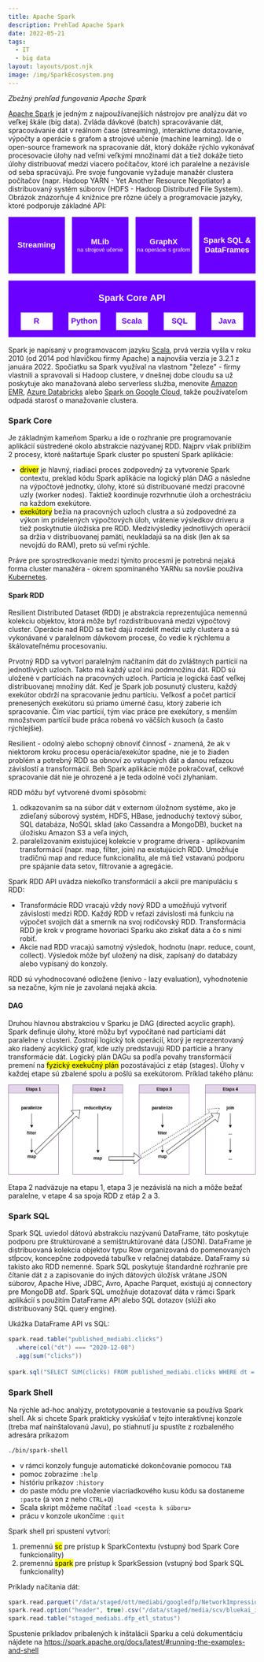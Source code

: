```yaml
---
title: Apache Spark
description: Prehľad Apache Spark
date: 2022-05-21
tags:
  - IT
  - big data
layout: layouts/post.njk
image: /img/SparkEcosystem.png
---
```


*Zbežný prehľad fungovania Apache Spark*

[Apache Spark](https://spark.apache.org) je jedným z najpoužívanejších nástrojov pre analýzu dát vo veľkej škále (big data). Zvláda dávkové (batch) spracovávanie dát, spracovávanie dát v reálnom čase (streaming), interaktívne dotazovanie, výpočty a operácie s grafom a strojové učenie (machine learning).
Ide o open-source framework na spracovanie dát, ktorý dokáže rýchlo vykonávať procesovacie úlohy nad veľmi veľkými množinami dát a tiež dokáže tieto úlohy distribuovať medzi viacero počítačov, ktoré ich paralelne a nezávisle od seba spracúvajú. Pre svoje fungovanie vyžaduje manažér clustera počítačov (napr. Hadoop YARN - Yet Another Resource Negotiator) a distribuovaný systém súborov (HDFS - Hadoop Distributed File System).
Obrázok znázorňuje 4 knižnice pre rôzne účely a programovacie jazyky, ktoré podporuje základné API:

![Spark Ecosystem](/img/SparkEcosystem.png)

Spark je napísaný v programovacom jazyku [Scala](https://www.scala-lang.org), prvá verzia vyšla v roku 2010 (od 2014 pod hlavičkou firmy Apache) a najnovšia verzia je 3.2.1 z januára 2022.
Spočiatku sa Spark využíval na vlastnom "železe" - firmy vlastnili a spravovali si Hadoop clustere, v dnešnej dobe cloudu sa už poskytuje ako manažovaná alebo serverless služba, menovite [Amazon EMR](https://aws.amazon.com/emr), [Azure Databricks](https://azure.microsoft.com/en-us/services/databricks) alebo [Spark on Google Cloud](https://cloud.google.com/solutions/spark), takže používateľom odpadá starosť o manažovanie clustera.

### Spark Core
Je základným kameňom Sparku a ide o rozhranie pre programovanie aplikácií sústredené okolo abstrakcie nazývanej RDD.
Najprv však priblížim 2 procesy, ktoré naštartuje Spark cluster po spustení Spark aplikácie:
- <mark>driver</mark> je hlavný, riadiaci proces zodpovedný za vytvorenie Spark contextu, preklad kódu Spark aplikácie na logický plán DAG a následne na výpočtové jednotky, úlohy, ktoré sú distribuované medzi pracovné uzly (worker nodes). Taktiež koordinuje rozvrhnutie úloh a orchestráciu na každom exekútore.
- <mark>exekútory</mark> bežia na pracovných uzloch clustra a sú zodpovedné za výkon im pridelených výpočtových úloh, vrátenie výsledkov driveru a tiež poskytnutie úložiska pre RDD. Medzivýsledky jednotlivých operácií sa držia v distribuovanej pamäti, neukladajú sa na disk (len ak sa nevojdú do RAM), preto sú veľmi rýchle.

Práve pre sprostredkovanie medzi týmito procesmi je potrebná nejaká forma cluster manažéra - okrem spomínaného YARNu sa novšie používa [Kubernetes](https://kubernetes.io).

#### Spark RDD
Resilient Distributed Dataset (RDD) je abstrakcia reprezentujúca nemennú kolekciu objektov, ktorá môže byť rozdistribuovaná medzi výpočtový cluster. Operácie nad RDD sa tiež dajú rozdeliť medzi uzly clustera a sú vykonávané v paralelnom dávkovom procese, čo vedie k rýchlemu a škálovateľnému procesovaniu.

Prvotný RDD sa vytvorí paralelným načítaním dát do zvláštnych partícií na jednotlivých uzloch. Takto má každý uzol inú podmnožinu dát.
RDD sú uložené v partíciách na pracovných uzloch. Partícia je logická časť veľkej distribuovanej množiny dát. Keď je Spark job posunutý clusteru, každý exekútor obdrží na spracovanie jednu partíciu. Veľkosť a počet partícií prenesených exekútoru sú priamo úmerné času, ktorý zaberie ich spracovanie. Čím viac partícií, tým viac práce pre exekútory, s menším množstvom partícií bude práca robená vo väčších kusoch (a často rýchlejšie).

Resilient - odolný alebo schopný obnoviť činnosť - znamená, že ak v niektorom kroku procesu operácia/exekútor spadne, nie je to žiaden problém a potrebný RDD sa obnoví zo vstupných dát a danou reťazou závislostí a transformácií. Beh Spark aplikácie môže pokračovať, celkové spracovanie dát nie je ohrozené a je teda odolné voči zlyhaniam.

RDD môžu byť vytvorené dvomi spôsobmi:
1. odkazovaním sa na súbor dát v externom úložnom systéme, ako je zdieľaný súborový systém, HDFS, HBase, jednoduchý textový súbor, SQL databáza, NoSQL sklad (ako Cassandra a MongoDB), bucket na úložisku Amazon S3 a veľa iných,
2. paralelizovaním existujúcej kolekcie v programe drivera - aplikovaním transformácií (napr. map, filter, join) na existujúcich RDD.
Umožňuje tradičnú map and reduce funkcionalitu, ale má tiež vstavanú podporu pre spájanie data setov, filtrovanie a agregácie.

Spark RDD API uvádza niekoľko transformácií a akcií pre manipuláciu s RDD:
- Transformácie RDD vracajú vždy nový RDD a umožňujú vytvoriť závislosti medzi RDD. Každý RDD v reťazi závislosti má funkciu na výpočet svojich dát a smerník na svoj rodičovský RDD. Transformácia RDD je krok v programe hovoriaci Sparku ako získať dáta a čo s nimi robiť.
- Akcie nad RDD vracajú samotný výsledok, hodnotu (napr. reduce, count, collect). Výsledok môže byť uložený na disk, zapísaný do databázy alebo vypísaný do konzoly.

RDD sú vyhodnocované odložene (lenivo - lazy evaluation), vyhodnotenie sa nezačne, kým nie je zavolaná nejaká akcia.

#### DAG
Druhou hlavnou abstrakciou v Sparku je DAG (directed acyclic graph). Spark definuje úlohy, ktoré môžu byť vypočítané nad partíciami dát paralelne v clusteri. Zostrojí logický tok operácií, ktorý je reprezentovaný ako riadený acyklický graf, kde uzly predstavujú RDD partície a hrany transformácie dát.
Logický plán DAGu sa podľa povahy transformácií premení na <mark>fyzický exekučný plán</mark> pozostávajúci z etáp (stages). Úlohy v každej etape sú zbalené spolu a pošlú sa exekútorom. Príklad takého plánu:

![Príklad plánu](/img/plan.png)

Etapa 2 nadväzuje na etapu 1, etapa 3 je nezávislá na nich a môže bežať paralelne, v etape 4 sa spoja RDD z etáp 2 a 3.

### Spark SQL
Spark SQL uviedol dátovú abstrakciu nazývanú DataFrame, táto poskytuje podporu pre štruktúrované a semištruktúrované dáta (JSON).
DataFrame je distribuovaná kolekcia objektov typu Row organizovaná do pomenovaných stĺpcov, koncepčne zodpovedá tabuľke v relačnej databáze.
DataFramy sú takisto ako RDD nemenné.
Spark SQL poskytuje štandardné rozhranie pre čítanie dát z a zapisovanie do iných dátových úložísk vrátane JSON súborov, Apache Hive, JDBC, Avro, Apache Parquet, existujú aj connectory pre MongoDB atď.
Spark SQL umožňuje dotazovať dáta v rámci Spark aplikácií s použitím DataFrame API alebo SQL dotazov (slúži ako distribuovaný SQL query engine).

Ukážka DataFrame API vs SQL:
```scala
spark.read.table("published_mediabi.clicks")
  .where(col("dt") === "2020-12-08")
  .agg(sum("clicks"))

spark.sql("SELECT SUM(clicks) FROM published_mediabi.clicks WHERE dt = '2020-12-08'")
```

### Spark Shell
Na rýchle ad-hoc analýzy, prototypovanie a testovanie sa používa Spark shell.
Ak si chcete Spark prakticky vyskúšať v tejto interaktívnej konzole (treba mať nainštalovanú Javu), po stiahnutí ju spustíte z rozbaleného adresára príkazom
```bash
./bin/spark-shell
```

- v rámci konzoly funguje automatické dokončovanie pomocou `TAB`
- pomoc zobrazíme `:help`
- históriu príkazov `:history`
- do paste módu pre vloženie viacriadkového kusu kódu sa dostaneme `:paste` (a von z neho `CTRL`+`D`)
- Scala skript môžeme načítať `:load <cesta k súboru>`
- prácu v konzole ukončíme `:quit`

Spark shell pri spustení vytvorí:
1. premennú <mark>sc</mark> pre prístup k SparkContextu (vstupný bod Spark Core funkcionality)
2. premennú <mark>spark</mark> pre prístup k SparkSession (vstupný bod Spark SQL funkcionality)

Príklady načítania dát:
```scala
spark.read.parquet("/data/staged/ott/mediabi/googledfp/NetworkImpressions/dt=20201209")
spark.read.option("header", true).csv("/data/staged/media/scv/bluekai_insights_categories/dt=20201209")
spark.read.table("staged_mediabi.dfp_etl_status")
```
Spustenie príkladov pribalených k inštalácii Sparku a celú dokumentáciu nájdete na https://spark.apache.org/docs/latest/#running-the-examples-and-shell
